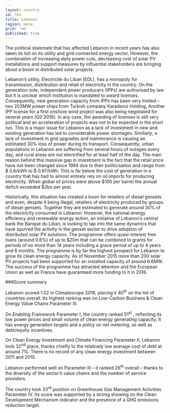 ```yaml
---
layout: country
id: lbn
title: Lebanon
region: mena
grid: 'on'
published: true
---
```

The political stalemate that has affected Lebanon in recent years has also taken its toll on its utility and grid connected energy sector. However, the combination of increasing daily power cuts, decreasing cost of solar PV installations and support measures by influential stakeholders are bringing about a boom in distributed solar projects.

Lebanon’s utility, Electricité du Liban (EDL), has a monopoly for transmission, distribution and retail of electricity in the country. On the generation side, independent power producers (IPPs) are authorised by law but it is unclear which institution is mandated to award licenses. Consequently, new generation capacity from IPPs has been very limited – two 203MW power ships from Turkish company Karadeniz Holding, Another IPP license for a first onshore wind project was also being negotiated for several years (Q2 2016). In any case, the awarding of licenses is still very political and an acceleration of projects was not to be expected in the short run.
This is a major issue for Lebanon as a lack of investment in new and existing generation has led to considerable power shortages. Similarly, a lack of investment in grid upgrades and maintenance is causing an estimated 30% loss of power during its transport. Consequently, urban populations in Lebanon are suffering from several hours of outages every day, and rural areas are not electrified for at least half of the day. The main reason behind this massive gap in investment is the fact that the retail price have not been changed since 1994 due to their politicisation and range from $ 0.6/kWh to $ 0.97/kWh. This is far below the cost of generation in a country that has had to almost entirely rely on oil imports for producing electricity. When global oil prices were above $100 per barrel the annual deficit exceeded $2bn per year.

Historically, this situation has created a boon for retailers of diesel gensets and even, despite it being illegal, retailers of electricity produced by groups of diesel gensets. Together they are estimated to generate around 30% of the electricity consumed in Lebanon. However, the national energy efficiency and renewable energy action, an initiative of Lebanon’s central bank the Banque du Liban, is looking to tap into the same dynamics that have spurred the activity in the genset sector to drive adoption of distributed solar PV solutions. The programme offers quasi-interest free loans (around 0.6%) of up to $20m that can be combined to grants for periods of no more than 14 years including a grace period of up to 4 years and 6 months. The programme is by far the highest prospect for Lebanon to grow its clean energy capacity. As of November 2015 more than 200 solar PV projects had been supported for an installed capacity of around 6.6MW. The success of the programme has attracted attention and the European Union as well as France have guaranteed more funding to it in 2016.


###Score summary

Lebanon scored 1.02 in Climatescope 2016, placing it 40<sup>th</sup> on the list of countries overall. Its highest ranking was on Low-Carbon Business & Clean Energy Value Chains Parameter III.

On Enabling Framework Parameter I, the country ranked 51<sup>st</sup> , reflecting its low power prices and small volume of clean energy generating capacity. It has energy generation targets and a policy on net metering, as well as debt/equity incentives.

On Clean Energy Investment and Climate Financing Parameter II, Lebanon took 32<sup>nd</sup>  place, thanks chiefly to the relatively low average cost of debt at around 7%. There is no record of any clean energy investment between 2011 and 2015. 

Lebanon performed well on Parameter III – it ranked 26<sup>th</sup>  overall – thanks to the diversity of the sector’s value chains and the number of service providers. 

The country took 33<sup>rd</sup>  position on Greenhouse Gas Management Activities Parameter IV. Its score was supported by a strong showing on the Clean Development Mechanism indicator and the presence of a GHG emissions reduction target.
